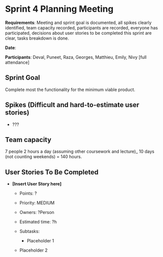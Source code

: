 # Sprint 4 Planning Meeting

**Requirements**: Meeting and sprint goal is documented, all spikes clearly identified, team capacity recorded, participants are recorded, everyone has participated, decisions about user stories to be completed this sprint are clear, tasks breakdown is done.

**Date**: 

**Participants**: Deval, Puneet, Raza, Georges, Matthieu, Emily, Nivy [full attendance]

## **Sprint Goal**

Complete most the functionality for the minimum viable product. 

## **Spikes (Difficult and hard-to-estimate user stories)**

-   ???

## **Team capacity**

7 people 2 hours a day (assuming other coursework and lecture)_ 10 days (not counting weekends) = 140 hours.

## **User Stories To Be Completed**

-   **[Insert User Story here]**
    -   Points: ?
        
    -   Priority: MEDIUM
        
    -   Owners: ?Person
        
    -   Estimated time: ?h
        
    -   Subtasks: 
        
        -   Placeholder 1
    -   Placeholder 2
    
